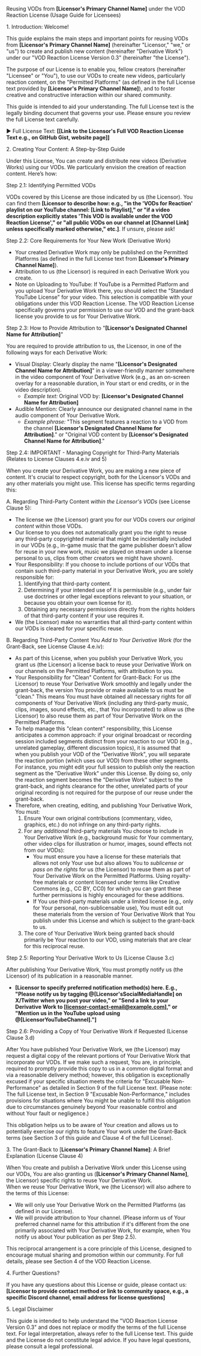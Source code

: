 Reusing VODs from **\[Licensor's Primary Channel Name\]** under the VOD Reaction License (Usage Guide for Licensees)

1\. Introduction: Welcome\!

This guide explains the main steps and important points for reusing VODs from **\[Licensor's Primary Channel Name\]** (hereinafter "Licensor," "we," or "us") to create and publish new content (hereinafter "Derivative Work") under our "VOD Reaction License Version 0.3" (hereinafter "the License").

The purpose of our License is to enable you, fellow creators (hereinafter "Licensee" or "You"), to use our VODs to create new videos, particularly reaction content, on the "Permitted Platforms" (as defined in the full License text provided by **\[Licensor's Primary Channel Name\]**), and to foster creative and constructive interaction within our shared community.

This guide is intended to aid your understanding. The full License text is the legally binding document that governs your use. Please ensure you review the full License text carefully.

▶ Full License Text: **\[\[Link to the Licensor's Full VOD Reaction License Text e.g., on GitHub Gist, website page\]\]**

2\. Creating Your Content: A Step-by-Step Guide

Under this License, You can create and distribute new videos (Derivative Works) using our VODs. We particularly envision the creation of reaction content. Here’s how:

Step 2.1: Identifying Permitted VODs

VODs covered by this License are those indicated by us (the Licensor). You can find them **\[Licensor to describe how: e.g., "in the 'VODs for Reaction' playlist on our YouTube channel: \[Link to Playlist\]," or "if a video description explicitly states 'This VOD is available under the VOD Reaction License'," or "all public VODs on our channel at \[Channel Link\] unless specifically marked otherwise," etc.\]**. If unsure, please ask\!

Step 2.2: Core Requirements for Your New Work (Derivative Work)

* Your created Derivative Work may only be published on the Permitted Platforms (as defined in the full License text from **\[Licensor's Primary Channel Name\]**).  
* Attribution to us (the Licensor) is required in each Derivative Work you create.
* Note on Uploading to YouTube: If YouTube is a Permitted Platform and you upload Your Derivative Work there, you should select the "Standard YouTube License" for your video. This selection is compatible with your obligations under this VOD Reaction License. The VOD Reaction License specifically governs your permission to use our VOD and the grant-back license you provide to us for Your Derivative Work.

Step 2.3: How to Provide Attribution to "**\[Licensor's Designated Channel Name for Attribution\]**"

You are required to provide attribution to us, the Licensor, in one of the following ways for each Derivative Work:

* Visual Display: Clearly display the name "**\[Licensor's Designated Channel Name for Attribution\]**" in a viewer-friendly manner somewhere in the video component of Your Derivative Work (e.g., as an on-screen overlay for a reasonable duration, in Your start or end credits, or in the video description).  
  * *Example text:* Original VOD by: **\[Licensor's Designated Channel Name for Attribution\]**  
* Audible Mention: Clearly announce our designated channel name in the audio component of Your Derivative Work.  
  * *Example phrase:* "This segment features a reaction to a VOD from the channel **\[Licensor's Designated Channel Name for Attribution\]**." or "Original VOD content by **\[Licensor's Designated Channel Name for Attribution\]**."

Step 2.4: IMPORTANT \- Managing Copyright for Third-Party Materials (Relates to License Clauses 4.e.iv and 5\)

When you create your Derivative Work, you are making a new piece of content. It's crucial to respect copyright, both for the Licensor's VODs and any other materials you might use. This license has specific terms regarding this:

A. Regarding Third-Party Content *within the Licensor's VODs* (see License Clause 5):

* The license we (the Licensor) grant you for our VODs covers *our original content* within those VODs.  
* Our license to you does not automatically grant you the right to reuse any third-party copyrighted material that might be incidentally included in our VODs (e.g., in-game music that the game publisher doesn't allow for reuse in your new work, music we played on stream under a license personal to us, clips from other creators we might have shown).  
* Your Responsibility: If you choose to include portions of our VODs that contain such third-party material in your Derivative Work, *you* are solely responsible for:  
  1. Identifying that third-party content.  
  2. Determining if your intended use of it is permissible (e.g., under fair use doctrines or other legal exceptions relevant to your situation, or because you obtain your own license for it).  
  3. Obtaining any necessary permissions directly from the rights holders of that third-party content if your use requires it.  
* We (the Licensor) make no warranties that all third-party content within our VODs is cleared for your specific reuse.

B. Regarding Third-Party Content *You Add to Your Derivative Work* (for the Grant-Back, see License Clause 4.e.iv):

* As part of this License, when you publish your Derivative Work, you grant us (the Licensor) a license back to reuse your Derivative Work on our channels on the Permitted Platforms, with attribution to you.  
* Your Responsibility for "Clean" Content for Grant-Back: For us (the Licensor) to reuse Your Derivative Work smoothly and legally under the grant-back, the version You provide or make available to us must be "clean." This means You must have obtained all necessary rights for *all* components of Your Derivative Work (including any third-party music, clips, images, sound effects, etc., that *You* incorporated) to allow us (the Licensor) to also reuse them as part of Your Derivative Work on the Permitted Platforms.  
* To help manage this "clean content" responsibility, this License anticipates a common approach: if your original broadcast or recording session included segments distinct from your reaction to our VOD (e.g., unrelated gameplay, different discussion topics), it is assumed that when you publish your VOD of the "Derivative Work", you will separate the reaction portion (which uses our VOD) from these other segments. For instance, you might edit your full session to publish only the reaction segment as the "Derivative Work" under this License. By doing so, only the reaction segment becomes the "Derivative Work" subject to the grant-back, and rights clearance for the other, unrelated parts of your original recording is not required for the purpose of our reuse under the grant-back.  
* Therefore, when creating, editing, and publishing Your Derivative Work, You must:  
  1. Ensure Your own original contributions (commentary, video, graphics, etc.) do not infringe on any third-party rights.  
  2. For any *additional* third-party materials You choose to include in Your Derivative Work (e.g., background music for Your commentary, other video clips for illustration or humor, images, sound effects not from our VODs):  
     * You must ensure you have a license for these materials that allows not only Your use but also allows You to *sublicense or pass on the rights* for us (the Licensor) to reuse them as part of Your Derivative Work on the Permitted Platforms. Using royalty-free materials or content licensed under terms like Creative Commons (e.g., CC BY, CC0) for which you can grant these further permissions is highly encouraged for these additions.  
     * If You use third-party materials under a limited license (e.g., only for Your personal, non-sublicensable use), You must edit out these materials from the version of Your Derivative Work that You publish under this License and which is subject to the grant-back to us.  
  3. The core of Your Derivative Work being granted back should primarily be Your reaction to our VOD, using materials that are clear for this reciprocal reuse.

Step 2.5: Reporting Your Derivative Work to Us (License Clause 3.c)

After publishing Your Derivative Work, You must promptly notify us (the Licensor) of its publication in a reasonable manner.

* **\[Licensor to specify preferred notification method(s) here. E.g., "Please notify us by tagging @\[Licensor'sSocialMediaHandle\] on X/Twitter when you post your video," or "Send a link to your Derivative Work to \[licensor-contact-email@example.com\]," or "Mention us in the YouTube upload using @\[LicensorYouTubeChannel\]."\]**

Step 2.6: Providing a Copy of Your Derivative Work if Requested (License Clause 3.d)

After You have published Your Derivative Work, we (the Licensor) may request a digital copy of the relevant portions of Your Derivative Work that incorporate our VODs. If we make such a request, You are, in principle, required to promptly provide this copy to us in a common digital format and via a reasonable delivery method; however, this obligation is exceptionally excused if your specific situation meets the criteria for "Excusable Non-Performance" as detailed in Section 9 of the full License text. (Please note: The full License text, in Section 9 "Excusable Non-Performance," includes provisions for situations where You might be unable to fulfill this obligation due to circumstances genuinely beyond Your reasonable control and without Your fault or negligence.)

This obligation helps us to be aware of Your creation and allows us to potentially exercise our rights to feature Your work under the Grant-Back terms (see Section 3 of this guide and Clause 4 of the full License).  


3\. The Grant-Back to \[**Licensor's Primary Channel Name\]**: A Brief Explanation (License Clause 4\)

When You create and publish a Derivative Work under this License using our VODs, You are also granting us (**\[Licensor's Primary Channel Name\]**, the Licensor) specific rights to reuse Your Derivative Work.  
When we reuse Your Derivative Work, we (the Licensor) will also adhere to the terms of this License:

* We will only use Your Derivative Work on the Permitted Platforms (as defined in our License).  
* We will provide attribution to Your channel. (Please inform us of Your preferred channel name for this attribution if it's different from the one primarily associated with Your Derivative Work, for example, when You notify us about Your publication as per Step 2.5).

This reciprocal arrangement is a core principle of this License, designed to encourage mutual sharing and promotion within our community. For full details, please see Section 4 of the VOD Reaction License.

4\. Further Questions?

If you have any questions about this License or guide, please contact us:  
**\[Licensor to provide contact method or link to community space, e.g., a specific Discord channel, email address for license questions\]**

5\. Legal Disclaimer

This guide is intended to help understand the "VOD Reaction License Version 0.3" and does not replace or modify the terms of the full License text. For legal interpretation, always refer to the full License text. This guide and the License do not constitute legal advice. If you have legal questions, please consult a legal professional.

